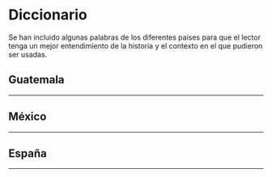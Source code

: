 # Diccionario
Se han incluido algunas palabras de los diferentes países para que el lector tenga un mejor entendimiento de la historia y el contexto en el que pudieron ser usadas.

## Guatemala
---

## México
---

## España
---
